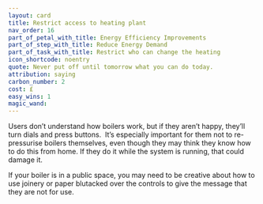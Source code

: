 ```yaml
---
layout: card
title: Restrict access to heating plant
nav_order: 16
part_of_petal_with_title: Energy Efficiency Improvements
part_of_step_with_title: Reduce Energy Demand
part_of_task_with_title: Restrict who can change the heating
icon_shortcode: noentry
quote: Never put off until tomorrow what you can do today.
attribution: saying
carbon_number: 2
cost: £
easy_wins: 1
magic_wand: 
---
```


<p>Users don’t understand how boilers work, but if they aren’t happy, they’ll turn dials and press buttons.  It’s especially important for them not to re-pressurise boilers themselves, even though they may think they know how to do this from home. If they do it while the system is running, that could damage it. </p><p>If your boiler is in a public space, you may need to be creative about how to use joinery or paper blutacked over the controls to give the message that they are not for use.</p> 
